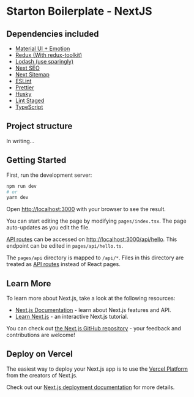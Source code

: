 # Starton Boilerplate - NextJS

## Dependencies included

- [Material UI + Emotion](https://mui.com/)
- [Redux (With redux-toolkit)](https://redux-toolkit.js.org/)
- [Lodash (use sparingly)](https://lodash.com/docs/)
- [Next SEO](https://github.com/garmeeh/next-seo)
- [Next Sitemap](https://github.com/iamvishnusankar/next-sitemap)
- [ESLint](https://eslint.org/)
- [Prettier](https://prettier.io/)
- [Husky](https://github.com/typicode/husky)
- [Lint Staged](https://github.com/okonet/lint-staged)
- [TypeScript](https://www.typescriptlang.org/)

## Project structure

In writing...

## Getting Started

First, run the development server:

```bash
npm run dev
# or
yarn dev
```

Open [http://localhost:3000](http://localhost:3000) with your browser to see the result.

You can start editing the page by modifying `pages/index.tsx`. The page auto-updates as you edit the file.

[API routes](https://nextjs.org/docs/api-routes/introduction) can be accessed on [http://localhost:3000/api/hello](http://localhost:3000/api/hello). This endpoint can be edited in `pages/api/hello.ts`.

The `pages/api` directory is mapped to `/api/*`. Files in this directory are treated as [API routes](https://nextjs.org/docs/api-routes/introduction) instead of React pages.

## Learn More

To learn more about Next.js, take a look at the following resources:

- [Next.js Documentation](https://nextjs.org/docs) - learn about Next.js features and API.
- [Learn Next.js](https://nextjs.org/learn) - an interactive Next.js tutorial.

You can check out [the Next.js GitHub repository](https://github.com/vercel/next.js/) - your feedback and contributions are welcome!

## Deploy on Vercel

The easiest way to deploy your Next.js app is to use the [Vercel Platform](https://vercel.com/new?utm_medium=default-template&filter=next.js&utm_source=create-next-app&utm_campaign=create-next-app-readme) from the creators of Next.js.

Check out our [Next.js deployment documentation](https://nextjs.org/docs/deployment) for more details.
